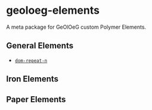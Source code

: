 # geoloeg-elements
A meta package for GeOlOeG custom Polymer Elements.

## General Elements
* [`dom-repeat-n`](https://github.com/geoloeg/dom-repeat-n)

## Iron Elements

## Paper Elements
